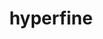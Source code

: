 ---
title: "hyperfine"
layout: cache
categories: [package, develop]
meta: {"versions": ["1.17.0"], "compilers": ["gcc@=7.5.0"], "oss": ["ubuntu18.04"], "platforms": ["linux"], "targets": ["x86_64_v3"], "stacks": ["developer-tools", "root"], "num_specs": 7, "num_specs_by_stack": {"root": 7, "developer-tools": 7}}
spec_details: [{"hash": "ht7yqeuqc54zhdyctua75bu5736q6p7z", "compiler": "gcc@=7.5.0", "versions": ["1.17.0"], "os": "ubuntu18.04", "platform": "linux", "target": "x86_64_v3", "variants": ["build_system=generic"], "stacks": ["root", "developer-tools"], "size": "-", "tarball": "https://binaries.spack.io/develop/build_cache/linux-ubuntu18.04-x86_64_v3/gcc-7.5.0/hyperfine-1.17.0/linux-ubuntu18.04-x86_64_v3-gcc-7.5.0-hyperfine-1.17.0-ht7yqeuqc54zhdyctua75bu5736q6p7z.spack"}, {"hash": "6ggr7u4lbsdro6a4rjwvhayytrrn4k2g", "compiler": "gcc@=7.5.0", "versions": ["1.17.0"], "os": "ubuntu18.04", "platform": "linux", "target": "x86_64_v3", "variants": ["build_system=generic"], "stacks": ["root", "developer-tools"], "size": "-", "tarball": "https://binaries.spack.io/develop/build_cache/linux-ubuntu18.04-x86_64_v3/gcc-7.5.0/hyperfine-1.17.0/linux-ubuntu18.04-x86_64_v3-gcc-7.5.0-hyperfine-1.17.0-6ggr7u4lbsdro6a4rjwvhayytrrn4k2g.spack"}, {"hash": "5qtcq4h4egrbsrfybjcdnd4shdibxvpv", "compiler": "gcc@=7.5.0", "versions": ["1.17.0"], "os": "ubuntu18.04", "platform": "linux", "target": "x86_64_v3", "variants": ["build_system=generic"], "stacks": ["root", "developer-tools"], "size": "-", "tarball": "https://binaries.spack.io/develop/build_cache/linux-ubuntu18.04-x86_64_v3/gcc-7.5.0/hyperfine-1.17.0/linux-ubuntu18.04-x86_64_v3-gcc-7.5.0-hyperfine-1.17.0-5qtcq4h4egrbsrfybjcdnd4shdibxvpv.spack"}, {"hash": "q3zpyg7bm2e5y45eco4ndkdduwuazult", "compiler": "gcc@=7.5.0", "versions": ["1.17.0"], "os": "ubuntu18.04", "platform": "linux", "target": "x86_64_v3", "variants": ["build_system=generic"], "stacks": ["root", "developer-tools"], "size": "-", "tarball": "https://binaries.spack.io/develop/build_cache/linux-ubuntu18.04-x86_64_v3/gcc-7.5.0/hyperfine-1.17.0/linux-ubuntu18.04-x86_64_v3-gcc-7.5.0-hyperfine-1.17.0-q3zpyg7bm2e5y45eco4ndkdduwuazult.spack"}, {"hash": "mwalnhtnepjzf55j4llvlkb7ycyireaj", "compiler": "gcc@=7.5.0", "versions": ["1.17.0"], "os": "ubuntu18.04", "platform": "linux", "target": "x86_64_v3", "variants": ["build_system=generic"], "stacks": ["root", "developer-tools"], "size": "-", "tarball": "https://binaries.spack.io/develop/build_cache/linux-ubuntu18.04-x86_64_v3/gcc-7.5.0/hyperfine-1.17.0/linux-ubuntu18.04-x86_64_v3-gcc-7.5.0-hyperfine-1.17.0-mwalnhtnepjzf55j4llvlkb7ycyireaj.spack"}, {"hash": "crpsmjtmdmsfebvmcl3rcecvm7vi5lbt", "compiler": "gcc@=7.5.0", "versions": ["1.17.0"], "os": "ubuntu18.04", "platform": "linux", "target": "x86_64_v3", "variants": ["build_system=generic"], "stacks": ["root", "developer-tools"], "size": "-", "tarball": "https://binaries.spack.io/develop/build_cache/linux-ubuntu18.04-x86_64_v3/gcc-7.5.0/hyperfine-1.17.0/linux-ubuntu18.04-x86_64_v3-gcc-7.5.0-hyperfine-1.17.0-crpsmjtmdmsfebvmcl3rcecvm7vi5lbt.spack"}, {"hash": "omxekex62aswcsrt23lnvyq66s7kuc4n", "compiler": "gcc@=7.5.0", "versions": ["1.17.0"], "os": "ubuntu18.04", "platform": "linux", "target": "x86_64_v3", "variants": ["build_system=generic"], "stacks": ["root", "developer-tools"], "size": "-", "tarball": "https://binaries.spack.io/develop/build_cache/linux-ubuntu18.04-x86_64_v3/gcc-7.5.0/hyperfine-1.17.0/linux-ubuntu18.04-x86_64_v3-gcc-7.5.0-hyperfine-1.17.0-omxekex62aswcsrt23lnvyq66s7kuc4n.spack"}]
---